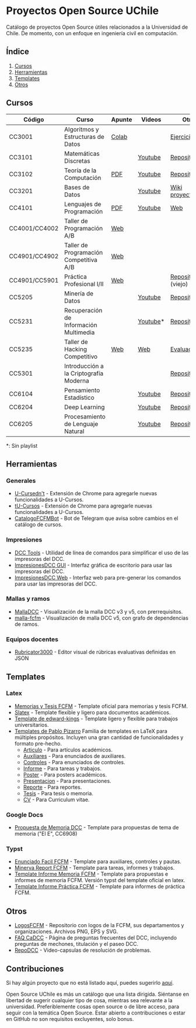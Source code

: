 # Proyectos Open Source UChile

Catálogo de proyectos Open Source útiles relacionados a la Universidad de Chile. De momento, con un enfoque en ingeniería civil en computación.


## Índice

1. [Cursos](#cursos)
1. [Herramientas](#herramientas)
1. [Templates](#templates)
1. [Otros](#otros)

## Cursos

| Código | Curso                             | Apunte | Videos | Otro |
|--------|-----------------------------------|--------|--------|------------|
| CC3001 | Algoritmos y Estructuras de Datos | [Colab](https://github.com/ivansipiran/AED-Apuntes) |  | [Ejercicios](https://github.com/ivansipiran/AED-Apuntes) |
| CC3101 | Matemáticas Discretas |  | [Youtube](https://www.youtube.com/playlist?list=PLKUV14d0mKnWkuVBiWsbQozxzL73NPpKQ) | [Repositorio](https://github.com/ahevia/CC3101_2021) |
| CC3102 | Teoría de la Computación | [PDF](https://users.dcc.uchile.cl/~gnavarro/apunte.html) | [Youtube](https://www.youtube.com/watch?v=JCKjRHaXARk&list=PLBjZ-ginWc1e2uAYgOYdN3fPE9DpiPZ1Z) | [Repositorio](https://github.com/ahevia/cc3102_2020) |
| CC3201 | Bases de Datos | | [Youtube](https://www.youtube.com/watch?v=HA0OkRL5Lgw&list=PLtyTzdvtouzW2Nos2s4SptkwE5pLpOrbm) | [Wiki proyectos](https://wiki.dcc.uchile.cl/cc3201/doku.php?id=proyecto:inicio) |
| CC4101 | Lenguajes de Programación | [PDF](https://cs.brown.edu/~sk/Publications/Books/ProgLangs/2007-04-26/plai-2007-04-26.pdf) | [Youtube](https://www.youtube.com/playlist?list=PLv3byGkm6N0CvCRaQTB52oazPrvz6PsBe) | [Web](https://pleiad.cl/teaching/cc4101) |
| CC4001/CC4002 | Taller de Programación A/B  | [Web](https://uchile.progcomp.cl) |  |  |
| CC4901/CC4902 | Taller de Programación Competitiva A/B | [Web](https://uchile.progcomp.cl) |  |  |
| CC4901/CC5901 | Práctica Profesional I/II | [Web](https://practicas.dcc.uchile.cl/wp/) |  | [Repositorio](https://github.com/ivansipiran/PracticaProfesional) (viejo) |
| CC5205 | Minería de Datos |  | [Youtube](https://www.youtube.com/playlist?list=PLKUV14d0mKnUXXfmhqqZdcsNGAuV2GZda) | [Repositorio](https://github.com/dccuchile/CC5205) |
| CC5231 | Recuperación de Información Multimedia | | [Youtube](https://www.youtube.com/@JuanManuelBarrios/videos)* | [Repositorio](https://github.com/juanbarrios/Curso-Recuperacion-de-Informacion-Multimedia) |
| CC5235 | Taller de Hacking Competitivo | [Web](https://tallerdehacking.dcc.uchile.cl/docs/prologo/intro/) | [Web](https://tallerdehacking.dcc.uchile.cl/blog/) | [Evaluaciones](https://tallerdehacking.dcc.uchile.cl/tareas/) |
| CC5301 | Introducción a la Criptografía Moderna | | | [Repositorio](https://github.com/ahevia/cc5301_2023) |
| CC6104 | Pensamiento Estadístico |  | [Youtube](https://www.youtube.com/playlist?list=PLppKo85eGXiXpvRVYM5ZJEHWWofjzuiXw) | [Repositorio](https://github.com/dccuchile/CC6104) |
| CC6204 | Deep Learning |  | [Youtube](https://www.youtube.com/playlist?list=PLBjZ-ginWc1e0_Dp4heHglsjJmacV_F20) | [Repositorio](https://github.com/dccuchile/CC6204) |
| CC6205 | Procesamiento de Lenguaje Natural |  | [Youtube](https://www.youtube.com/playlist?list=PLppKo85eGXiXIh54H_qz48yHPHeNVJqBi) | [Repositorio](https://github.com/dccuchile/CC6205) |

*: Sin playlist

## Herramientas

### Generales

- [U-Cursedn't](https://github.com/matias-saavedra-g/ucursednt) - Extensión de Chrome para agregarle nuevas funcionalidades a U-Cursos.
- [tU-Cursos](https://github.com/Nyveon/tU-Cursos) - Extensión de Chrome para agregarle nuevas funcionalidades a U-Cursos.
- [CatalogoFCFMBot](https://github.com/scisneros/catalogo-fcfm-bot) - Bot de Telegram que avisa sobre cambios en el catálogo de cursos.

### Impresiones

- [DCC Tools](https://github.com/tvillega/dcc-tools) - Utilidad de línea de comandos para simplificar el uso de las impresoras del DCC.
- [ImpresionesDCC GUI](https://github.com/Gonxolo/ImpresionesDCC-GUI) - Interfaz gráfica de escritorio para usar las impresoras del DCC.
- [ImpresionesDCC Web](https://github.com/Gonxolo/ImpresionesDCC) - Interfaz web para pre-generar los comandos para usar las impresoras del DCC.

### Mallas y ramos

- [MallaDCC](https://github.com/cadcc/malla-dcc) - Visualización de la malla DCC v3 y v5, con prerrequisitos.
- [malla-fcfm](https://malla.eri.cl/DCC) - Visualización de malla DCC v5, con grafo de dependencias de ramos.

### Equipos docentes

- [Rubricator3000](https://github.com/Nyveon/rubricator3000) - Editor visual de rúbricas evaluativas definidas en JSON 

## Templates

### Latex

- [Memorias y Tesis FCFM](https://github.com/dccuchile/memoria-tesis-latex) - Template oficial para memorias y tesis FCFM.
- [Slatex](https://github.com/r8vnhill/slatex) - Template flexible y ligero para documentos académicos.
- [Template de edward-kings](https://github.com/edward-kings/latex-template) - Template ligero y flexible para trabajos universitarios.
- [Templates de Pablo Pizarro](https://latex.ppizarror.com) Familia de templates en LaTeX para múltiples propósitos. Incluyen una gran cantidad de funcionalidades y formato pre-hecho.
  - [Articulo](https://github.com/Template-Latex/Template-Articulo/) - Para artículos académicos.
  - [Auxiliares](https://github.com/Template-Latex/Template-Auxiliares/) - Para enunciados de auxiliares.
  - [Controles](https://github.com/Template-Latex/Template-Controles/) - Para enunciados de controles.
  - [Informe](https://github.com/Template-Latex/Template-Informe/) - Para tareas y trabajos.
  - [Poster](https://github.com/Template-Latex/Template-Poster/) - Para posters académicos.
  - [Presentacion](https://github.com/Template-Latex/Template-Presentacion/) - Para presentaciones.
  - [Reporte](https://github.com/Template-Latex/Template-Reporte/) - Para reportes.
  - [Tesis](https://github.com/Template-Latex/Template-Tesis/) - Para tesis o memoria.
  - [CV](https://github.com/Template-Latex/Professional-CV/) - Para Curriculum vitae.

### Google Docs

- [Propuesta de Memoria DCC](https://docs.google.com/document/d/14j0ChugSPxWdLPIpCBONfjBambO37cn_wqblJT1b8Cw/edit?usp=sharing) - Template para propuestas de tema de memoria ("El E", CC6908)

### Typst

- [Enunciado Facil FCFM](https://github.com/bkorecic/enunciado-facil-fcfm) - Template para auxiliares, controles y pautas.
- [Minerva Report FCFM](https://github.com/Dav1com/minerva-report-fcfm) - Template para tareas, informes y trabajos.
- [Template Informe Memoria FCFM](https://github.com/PuntitOwO/template-informe-memoria-fcfm) - Template para propuestas e informes de memoria FCFM. Versión typst del template oficial en latex.
- [Template Informe Práctica FCFM](https://github.com/PuntitOwO/template-informe-practica-fcfm) - Template para informes de práctica FCFM.

## Otros

- [LogosFCFM](https://github.com/mmattamala/LogosFCFM) - Repositorio con logos de la FCFM, sus departamentos y organizaciones. Archivos PNG, EPS y SVG. 
- [FAQ CaDCC](https://github.com/cadcc/howto) - Página de preguntas frecuentes del DCC, incluyendo preguntas de mechones, titulación y el paseo DCC.
- [RepoDCC](https://github.com/cadcc/RepoDCC) - Video-capsulas de resolución de problemas.

## Contribuciones

Si hay algún proyecto que no está listado aquí, puedes sugerirlo [aquí](https://github.com/Nyveon/open-source-uchile/issues/new?assignees=&labels=&projects=&template=sugerir-recurso.md&title=).

Open Source UChile es más un catálogo que una lista dirigida. Siéntanse en libertad de sugerir cualquier tipo de cosa, mientras sea relevante a la universidad. Preferiblemente cosas open source o de libre acceso, para seguir con la temática Open Source. Estar abierto a contribuciones o estar en GitHub no son requisitos excluyentes, solo bonus.
